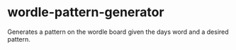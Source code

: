# wordle-pattern-generator
Generates a pattern on the wordle board given the days word and a desired pattern.
